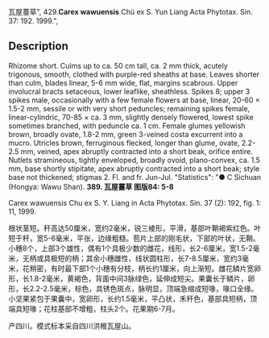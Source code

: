 瓦屋薹草",
429.**Carex wawuensis** Chü ex S. Yun Liang Acta Phytotax. Sin. 37: 192. 1999.",

## Description
Rhizome short. Culms up to ca. 50 cm tall, ca. 2 mm thick, acutely trigonous, smooth, clothed with purple-red sheaths at base. Leaves shorter than culm, blades linear, 5-6 mm wide, flat, margins scabrous. Upper involucral bracts setaceous, lower leaflike, sheathless. Spikes 8; upper 3 spikes male, occasionally with a few female flowers at base, linear, 20-60 × 1.5-2 mm, sessile or with very short peduncles; remaining spikes female, linear-cylindric, 70-85 × ca. 3 mm, slightly densely flowered, lowest spike sometimes branched, with peduncle ca. 1 cm. Female glumes yellowish brown, broadly ovate, 1.8-2 mm, green 3-veined costa excurrent into a mucro. Utricles brown, ferruginous flecked, longer than glume, ovate, 2.2-2.5 mm, veined, apex abruptly contracted into a short beak, orifice entire. Nutlets stramineous, tightly enveloped, broadly ovoid, plano-convex, ca. 1.5 mm, base shortly stipitate, apex abruptly contracted into a short beak; style base not thickened; stigmas 2. Fl. and fr. Jun-Jul.
  "Statistics": "● C Sichuan (Hongya: Wawu Shan).
**389. 瓦屋薹草 图版84: 5-8**

Carex wawuensis Chu ex S. Y. Liang in Acta Phytotax. Sin. 37 (2): 192, fig. 1: 11, 1999.

根状茎短。秆高达50厘米，宽约2毫米，锐三棱形，平滑，基部叶鞘褐紫红色。叶短于秆，宽5-6毫米，平张，边缘粗糙。苞片上部的刚毛状，下部的叶状，无鞘。小穗8个，上部3个雄性，偶有1个具极少数的雌花，线形，长2-6厘米，宽1.5-2毫米，无柄或具极短的柄；其余小穗雌性，线状圆柱形，长7-8.5厘米，宽约3毫米，花稍密，有时最下部1个小穗有分枝，柄长约1厘米，向上渐短。雌花鳞片宽卵形，长1.8-2毫米，黄褐色，背面中间3脉绿色，延伸成短尖。果囊长于鳞片，卵形，长2.2-2.5毫米，棕色，具锈色斑点，脉明显，顶端急缩成短喙，喙口全缘。小坚果紧包于果囊中，宽卵形，长约1.5毫米，平凸状，禾秆色，基部具短柄，顶端具短喙；花柱基部不增粗，柱头2个。花果期6-7月。

产四川。模式标本采自四川洪稚瓦屋山。
